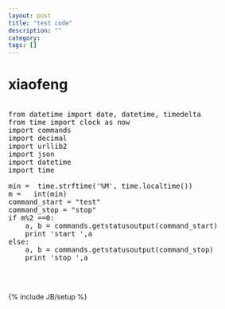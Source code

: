 ```yaml
---
layout: post
title: "test code"
description: ""
category: 
tags: []
---
```

 
# xiaofeng

<pre class="prettyprint">

from datetime import date, datetime, timedelta
from time import clock as now
import commands
import decimal
import urllib2
import json
import datetime
import time

min =  time.strftime('%M', time.localtime())
m =   int(min)
command_start = "test"
command_stop = "stop"
if m%2 ==0:
	a, b = commands.getstatusoutput(command_start)
	print 'start ',a
else:
	a, b = commands.getstatusoutput(command_stop)
	print 'stop ',a
	

 
</pre>





 

{% include JB/setup %}
